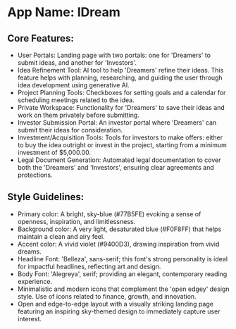 # **App Name**: IDream

## Core Features:

- User Portals: Landing page with two portals: one for 'Dreamers' to submit ideas, and another for 'Investors'.
- Idea Refinement Tool: AI tool to help 'Dreamers' refine their ideas. This feature helps with planning, researching, and guiding the user through idea development using generative AI.
- Project Planning Tools: Checkboxes for setting goals and a calendar for scheduling meetings related to the idea.
- Private Workspace: Functionality for 'Dreamers' to save their ideas and work on them privately before submitting.
- Investor Submission Portal: An investor portal where 'Dreamers' can submit their ideas for consideration.
- Investment/Acquisition Tools: Tools for investors to make offers: either to buy the idea outright or invest in the project, starting from a minimum investment of $5,000.00.
- Legal Document Generation: Automated legal documentation to cover both the 'Dreamers' and 'Investors', ensuring clear agreements and protections.

## Style Guidelines:

- Primary color: A bright, sky-blue (#77B5FE) evoking a sense of openness, inspiration, and limitlessness.
- Background color: A very light, desaturated blue (#F0F8FF) that helps maintain a clean and airy feel.
- Accent color: A vivid violet (#9400D3), drawing inspiration from vivid dreams.
- Headline Font: 'Belleza', sans-serif; this font's strong personality is ideal for impactful headlines, reflecting art and design.
- Body Font: 'Alegreya', serif; providing an elegant, contemporary reading experience.
- Minimalistic and modern icons that complement the 'open edgey' design style. Use of icons related to finance, growth, and innovation.
- Open and edge-to-edge layout with a visually striking landing page featuring an inspiring sky-themed design to immediately capture user interest.